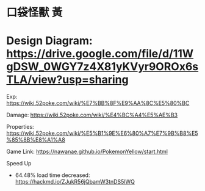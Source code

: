 口袋怪獸 黃
===
Design Diagram:
https://drive.google.com/file/d/11WgDSW_0WGY7z4X81yKVyr9OROx6sTLA/view?usp=sharing
===
Exp:
https://wiki.52poke.com/wiki/%E7%BB%8F%E9%AA%8C%E5%80%BC

Damage:
https://wiki.52poke.com/wiki/%E4%BC%A4%E5%AE%B3

Properties:
https://wiki.52poke.com/wiki/%E5%B1%9E%E6%80%A7%E7%9B%B8%E5%85%8B%E8%A1%A8

Game Link:
https://nawanae.github.io/PokemonYellow/start.html

Speed Up 
* 64.48% load time decreased:
https://hackmd.io/ZJukR56jQbamW3tnDS5lWQ
